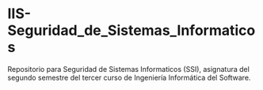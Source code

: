 # IIS-Seguridad_de_Sistemas_Informaticos
Repositorio para Seguridad de Sistemas Informaticos (SSI), asignatura del segundo semestre del tercer curso de Ingeniería Informática del Software.
